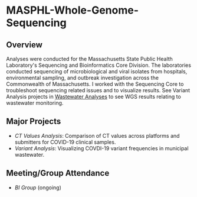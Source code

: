 # MASPHL-Whole-Genome-Sequencing

## Overview
Analyses were conducted for the Massachusetts State Public Health Laboratory's Sequencing and Bioinformatics Core Division. The laboratories conducted sequencing of microbiological and viral isolates from hospitals, environmental sampling, and outbreak investigation across the Commonwealth of Massachusetts. I worked with the Sequencing Core to troubleshoot sequencing related issues and to visualize results. See Variant Analysis projects in [Wastewater Analyses](https://github.com/emilytyszka/MASPHL-Wastewater-Analyses) to see WGS results relating to wastewater monitoring.

## Major Projects
- _CT Values Analysis_: Comparison of CT values across platforms and submitters for COVID-19 clinical samples.
- _Variant Analysis_: Visualizing COVDI-19 variant frequencies in municipal wastewater.

## Meeting/Group Attendance
- _BI Group_ (ongoing)
